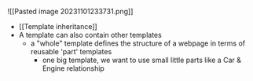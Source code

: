 ![[Pasted image 20231101233731.png]]
- [[Template inheritance]]
- A template can also contain other templates
	- a "whole" template defines the structure of a webpage in terms of reusable 'part' templates
		- one big template, we want to use small little parts like a Car & Engine relationship